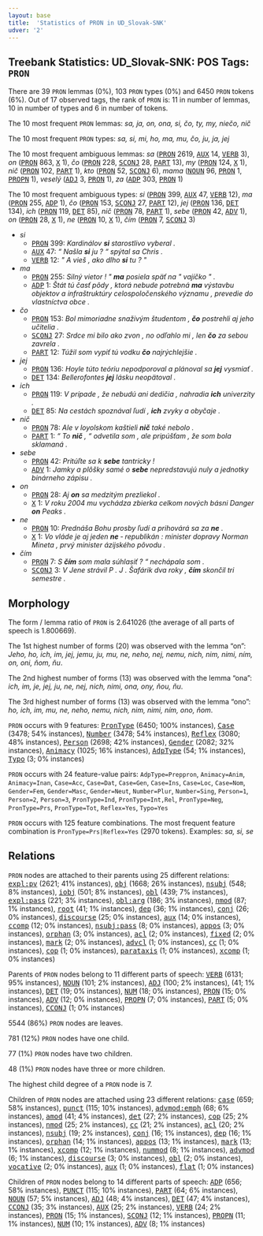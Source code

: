 ```yaml
---
layout: base
title:  'Statistics of PRON in UD_Slovak-SNK'
udver: '2'
---
```


## Treebank Statistics: UD_Slovak-SNK: POS Tags: `PRON`

There are 39 `PRON` lemmas (0%), 103 `PRON` types (0%) and 6450 `PRON` tokens (6%).
Out of 17 observed tags, the rank of `PRON` is: 11 in number of lemmas, 10 in number of types and 6 in number of tokens.

The 10 most frequent `PRON` lemmas: <em>sa, ja, on, ona, si, čo, ty, my, niečo, nič</em>

The 10 most frequent `PRON` types:  <em>sa, si, mi, ho, ma, mu, čo, ju, ja, jej</em>

The 10 most frequent ambiguous lemmas: <em>sa</em> (<tt><a href="sk_snk-pos-PRON.html">PRON</a></tt> 2619, <tt><a href="sk_snk-pos-AUX.html">AUX</a></tt> 14, <tt><a href="sk_snk-pos-VERB.html">VERB</a></tt> 3), <em>on</em> (<tt><a href="sk_snk-pos-PRON.html">PRON</a></tt> 863, <tt><a href="sk_snk-pos-X.html">X</a></tt> 1), <em>čo</em> (<tt><a href="sk_snk-pos-PRON.html">PRON</a></tt> 228, <tt><a href="sk_snk-pos-SCONJ.html">SCONJ</a></tt> 28, <tt><a href="sk_snk-pos-PART.html">PART</a></tt> 13), <em>my</em> (<tt><a href="sk_snk-pos-PRON.html">PRON</a></tt> 124, <tt><a href="sk_snk-pos-X.html">X</a></tt> 1), <em>nič</em> (<tt><a href="sk_snk-pos-PRON.html">PRON</a></tt> 102, <tt><a href="sk_snk-pos-PART.html">PART</a></tt> 1), <em>kto</em> (<tt><a href="sk_snk-pos-PRON.html">PRON</a></tt> 52, <tt><a href="sk_snk-pos-SCONJ.html">SCONJ</a></tt> 6), <em>mama</em> (<tt><a href="sk_snk-pos-NOUN.html">NOUN</a></tt> 96, <tt><a href="sk_snk-pos-PRON.html">PRON</a></tt> 1, <tt><a href="sk_snk-pos-PROPN.html">PROPN</a></tt> 1), <em>veselý</em> (<tt><a href="sk_snk-pos-ADJ.html">ADJ</a></tt> 3, <tt><a href="sk_snk-pos-PRON.html">PRON</a></tt> 1), <em>za</em> (<tt><a href="sk_snk-pos-ADP.html">ADP</a></tt> 303, <tt><a href="sk_snk-pos-PRON.html">PRON</a></tt> 1)

The 10 most frequent ambiguous types:  <em>si</em> (<tt><a href="sk_snk-pos-PRON.html">PRON</a></tt> 399, <tt><a href="sk_snk-pos-AUX.html">AUX</a></tt> 47, <tt><a href="sk_snk-pos-VERB.html">VERB</a></tt> 12), <em>ma</em> (<tt><a href="sk_snk-pos-PRON.html">PRON</a></tt> 255, <tt><a href="sk_snk-pos-ADP.html">ADP</a></tt> 1), <em>čo</em> (<tt><a href="sk_snk-pos-PRON.html">PRON</a></tt> 153, <tt><a href="sk_snk-pos-SCONJ.html">SCONJ</a></tt> 27, <tt><a href="sk_snk-pos-PART.html">PART</a></tt> 12), <em>jej</em> (<tt><a href="sk_snk-pos-PRON.html">PRON</a></tt> 136, <tt><a href="sk_snk-pos-DET.html">DET</a></tt> 134), <em>ich</em> (<tt><a href="sk_snk-pos-PRON.html">PRON</a></tt> 119, <tt><a href="sk_snk-pos-DET.html">DET</a></tt> 85), <em>nič</em> (<tt><a href="sk_snk-pos-PRON.html">PRON</a></tt> 78, <tt><a href="sk_snk-pos-PART.html">PART</a></tt> 1), <em>sebe</em> (<tt><a href="sk_snk-pos-PRON.html">PRON</a></tt> 42, <tt><a href="sk_snk-pos-ADV.html">ADV</a></tt> 1), <em>on</em> (<tt><a href="sk_snk-pos-PRON.html">PRON</a></tt> 28, <tt><a href="sk_snk-pos-X.html">X</a></tt> 1), <em>ne</em> (<tt><a href="sk_snk-pos-PRON.html">PRON</a></tt> 10, <tt><a href="sk_snk-pos-X.html">X</a></tt> 1), <em>čím</em> (<tt><a href="sk_snk-pos-PRON.html">PRON</a></tt> 7, <tt><a href="sk_snk-pos-SCONJ.html">SCONJ</a></tt> 3)


* <em>si</em>
  * <tt><a href="sk_snk-pos-PRON.html">PRON</a></tt> 399: <em>Kardinálov <b>si</b> starostlivo vyberal .</em>
  * <tt><a href="sk_snk-pos-AUX.html">AUX</a></tt> 47: <em>“ Našla <b>si</b> ju ? “ spýtal sa Chris .</em>
  * <tt><a href="sk_snk-pos-VERB.html">VERB</a></tt> 12: <em>" A vieš , ako dlho <b>si</b> tu ? "</em>
* <em>ma</em>
  * <tt><a href="sk_snk-pos-PRON.html">PRON</a></tt> 255: <em>Silný vietor ! " <b>ma</b> posiela späť na " vajíčko " .</em>
  * <tt><a href="sk_snk-pos-ADP.html">ADP</a></tt> 1: <em>Štát tú časť pôdy , ktorá nebude potrebná <b>ma</b> výstavbu objektov a infraštruktúry celospoločenského významu , prevedie do vlastníctva obce .</em>
* <em>čo</em>
  * <tt><a href="sk_snk-pos-PRON.html">PRON</a></tt> 153: <em>Bol mimoriadne snaživým študentom , <b>čo</b> postrehli aj jeho učitelia .</em>
  * <tt><a href="sk_snk-pos-SCONJ.html">SCONJ</a></tt> 27: <em>Srdce mi bilo ako zvon , no odľahlo mi , len <b>čo</b> za sebou zavrela .</em>
  * <tt><a href="sk_snk-pos-PART.html">PART</a></tt> 12: <em>Túžil som vypiť tú vodku <b>čo</b> najrýchlejšie .</em>
* <em>jej</em>
  * <tt><a href="sk_snk-pos-PRON.html">PRON</a></tt> 136: <em>Hoyle túto teóriu nepodporoval a plánoval sa <b>jej</b> vysmiať .</em>
  * <tt><a href="sk_snk-pos-DET.html">DET</a></tt> 134: <em>Bellerofontes <b>jej</b> lásku neopätoval .</em>
* <em>ich</em>
  * <tt><a href="sk_snk-pos-PRON.html">PRON</a></tt> 119: <em>V prípade , že nebudú ani dedičia , nahradia <b>ich</b> univerzity .</em>
  * <tt><a href="sk_snk-pos-DET.html">DET</a></tt> 85: <em>Na cestách spoznával ľudí , <b>ich</b> zvyky a obyčaje .</em>
* <em>nič</em>
  * <tt><a href="sk_snk-pos-PRON.html">PRON</a></tt> 78: <em>Ale v loyolskom kaštieli <b>nič</b> také nebolo .</em>
  * <tt><a href="sk_snk-pos-PART.html">PART</a></tt> 1: <em>“ To <b>nič</b> , “ odvetila som , ale pripúšťam , že som bola sklamaná .</em>
* <em>sebe</em>
  * <tt><a href="sk_snk-pos-PRON.html">PRON</a></tt> 42: <em>Pritúľte sa k <b>sebe</b> tantricky !</em>
  * <tt><a href="sk_snk-pos-ADV.html">ADV</a></tt> 1: <em>Jamky a plôšky samé o <b>sebe</b> nepredstavujú nuly a jednotky binárneho zápisu .</em>
* <em>on</em>
  * <tt><a href="sk_snk-pos-PRON.html">PRON</a></tt> 28: <em>Aj <b>on</b> sa medzitým prezliekol .</em>
  * <tt><a href="sk_snk-pos-X.html">X</a></tt> 1: <em>V roku 2004 mu vychádza zbierka celkom nových básni Danger <b>on</b> Peaks .</em>
* <em>ne</em>
  * <tt><a href="sk_snk-pos-PRON.html">PRON</a></tt> 10: <em>Prednáša Bohu prosby ľudí a prihovárá sa za <b>ne</b> .</em>
  * <tt><a href="sk_snk-pos-X.html">X</a></tt> 1: <em>Vo vláde je aj jeden <b>ne</b> ‐ republikán : minister dopravy Norman Mineta , prvý minister ázijského pôvodu .</em>
* <em>čím</em>
  * <tt><a href="sk_snk-pos-PRON.html">PRON</a></tt> 7: <em>S <b>čím</b> som mala súhlasiť ? “ nechápala som .</em>
  * <tt><a href="sk_snk-pos-SCONJ.html">SCONJ</a></tt> 3: <em>V Jene strávil P . J . Šafárik dva roky , <b>čím</b> skončil tri semestre .</em>

## Morphology

The form / lemma ratio of `PRON` is 2.641026 (the average of all parts of speech is 1.800669).

The 1st highest number of forms (20) was observed with the lemma “on”: <em>Jeho, ho, ich, im, jej, jemu, ju, mu, ne, neho, nej, nemu, nich, nim, nimi, ním, on, oni, ňom, ňu</em>.

The 2nd highest number of forms (13) was observed with the lemma “ona”: <em>ich, im, je, jej, ju, ne, nej, nich, nimi, ona, ony, ňou, ňu</em>.

The 3rd highest number of forms (13) was observed with the lemma “ono”: <em>ho, ich, im, mu, ne, neho, nemu, nich, nim, nimi, ním, ono, ňom</em>.

`PRON` occurs with 9 features: <tt><a href="sk_snk-feat-PronType.html">PronType</a></tt> (6450; 100% instances), <tt><a href="sk_snk-feat-Case.html">Case</a></tt> (3478; 54% instances), <tt><a href="sk_snk-feat-Number.html">Number</a></tt> (3478; 54% instances), <tt><a href="sk_snk-feat-Reflex.html">Reflex</a></tt> (3080; 48% instances), <tt><a href="sk_snk-feat-Person.html">Person</a></tt> (2698; 42% instances), <tt><a href="sk_snk-feat-Gender.html">Gender</a></tt> (2082; 32% instances), <tt><a href="sk_snk-feat-Animacy.html">Animacy</a></tt> (1025; 16% instances), <tt><a href="sk_snk-feat-AdpType.html">AdpType</a></tt> (54; 1% instances), <tt><a href="sk_snk-feat-Typo.html">Typo</a></tt> (3; 0% instances)

`PRON` occurs with 24 feature-value pairs: `AdpType=Preppron`, `Animacy=Anim`, `Animacy=Inan`, `Case=Acc`, `Case=Dat`, `Case=Gen`, `Case=Ins`, `Case=Loc`, `Case=Nom`, `Gender=Fem`, `Gender=Masc`, `Gender=Neut`, `Number=Plur`, `Number=Sing`, `Person=1`, `Person=2`, `Person=3`, `PronType=Ind`, `PronType=Int,Rel`, `PronType=Neg`, `PronType=Prs`, `PronType=Tot`, `Reflex=Yes`, `Typo=Yes`

`PRON` occurs with 125 feature combinations.
The most frequent feature combination is `PronType=Prs|Reflex=Yes` (2970 tokens).
Examples: <em>sa, si, se</em>


## Relations

`PRON` nodes are attached to their parents using 25 different relations: <tt><a href="sk_snk-dep-expl-pv.html">expl:pv</a></tt> (2621; 41% instances), <tt><a href="sk_snk-dep-obj.html">obj</a></tt> (1668; 26% instances), <tt><a href="sk_snk-dep-nsubj.html">nsubj</a></tt> (548; 8% instances), <tt><a href="sk_snk-dep-iobj.html">iobj</a></tt> (501; 8% instances), <tt><a href="sk_snk-dep-obl.html">obl</a></tt> (439; 7% instances), <tt><a href="sk_snk-dep-expl-pass.html">expl:pass</a></tt> (221; 3% instances), <tt><a href="sk_snk-dep-obl-arg.html">obl:arg</a></tt> (186; 3% instances), <tt><a href="sk_snk-dep-nmod.html">nmod</a></tt> (87; 1% instances), <tt><a href="sk_snk-dep-root.html">root</a></tt> (41; 1% instances), <tt><a href="sk_snk-dep-dep.html">dep</a></tt> (36; 1% instances), <tt><a href="sk_snk-dep-conj.html">conj</a></tt> (26; 0% instances), <tt><a href="sk_snk-dep-discourse.html">discourse</a></tt> (25; 0% instances), <tt><a href="sk_snk-dep-aux.html">aux</a></tt> (14; 0% instances), <tt><a href="sk_snk-dep-ccomp.html">ccomp</a></tt> (12; 0% instances), <tt><a href="sk_snk-dep-nsubj-pass.html">nsubj:pass</a></tt> (8; 0% instances), <tt><a href="sk_snk-dep-appos.html">appos</a></tt> (3; 0% instances), <tt><a href="sk_snk-dep-orphan.html">orphan</a></tt> (3; 0% instances), <tt><a href="sk_snk-dep-acl.html">acl</a></tt> (2; 0% instances), <tt><a href="sk_snk-dep-fixed.html">fixed</a></tt> (2; 0% instances), <tt><a href="sk_snk-dep-mark.html">mark</a></tt> (2; 0% instances), <tt><a href="sk_snk-dep-advcl.html">advcl</a></tt> (1; 0% instances), <tt><a href="sk_snk-dep-cc.html">cc</a></tt> (1; 0% instances), <tt><a href="sk_snk-dep-cop.html">cop</a></tt> (1; 0% instances), <tt><a href="sk_snk-dep-parataxis.html">parataxis</a></tt> (1; 0% instances), <tt><a href="sk_snk-dep-xcomp.html">xcomp</a></tt> (1; 0% instances)

Parents of `PRON` nodes belong to 11 different parts of speech: <tt><a href="sk_snk-pos-VERB.html">VERB</a></tt> (6131; 95% instances), <tt><a href="sk_snk-pos-NOUN.html">NOUN</a></tt> (101; 2% instances), <tt><a href="sk_snk-pos-ADJ.html">ADJ</a></tt> (100; 2% instances),  (41; 1% instances), <tt><a href="sk_snk-pos-DET.html">DET</a></tt> (19; 0% instances), <tt><a href="sk_snk-pos-NUM.html">NUM</a></tt> (18; 0% instances), <tt><a href="sk_snk-pos-PRON.html">PRON</a></tt> (15; 0% instances), <tt><a href="sk_snk-pos-ADV.html">ADV</a></tt> (12; 0% instances), <tt><a href="sk_snk-pos-PROPN.html">PROPN</a></tt> (7; 0% instances), <tt><a href="sk_snk-pos-PART.html">PART</a></tt> (5; 0% instances), <tt><a href="sk_snk-pos-CCONJ.html">CCONJ</a></tt> (1; 0% instances)

5544 (86%) `PRON` nodes are leaves.

781 (12%) `PRON` nodes have one child.

77 (1%) `PRON` nodes have two children.

48 (1%) `PRON` nodes have three or more children.

The highest child degree of a `PRON` node is 7.

Children of `PRON` nodes are attached using 23 different relations: <tt><a href="sk_snk-dep-case.html">case</a></tt> (659; 58% instances), <tt><a href="sk_snk-dep-punct.html">punct</a></tt> (115; 10% instances), <tt><a href="sk_snk-dep-advmod-emph.html">advmod:emph</a></tt> (68; 6% instances), <tt><a href="sk_snk-dep-amod.html">amod</a></tt> (41; 4% instances), <tt><a href="sk_snk-dep-det.html">det</a></tt> (27; 2% instances), <tt><a href="sk_snk-dep-cop.html">cop</a></tt> (25; 2% instances), <tt><a href="sk_snk-dep-nmod.html">nmod</a></tt> (25; 2% instances), <tt><a href="sk_snk-dep-cc.html">cc</a></tt> (21; 2% instances), <tt><a href="sk_snk-dep-acl.html">acl</a></tt> (20; 2% instances), <tt><a href="sk_snk-dep-nsubj.html">nsubj</a></tt> (19; 2% instances), <tt><a href="sk_snk-dep-conj.html">conj</a></tt> (16; 1% instances), <tt><a href="sk_snk-dep-dep.html">dep</a></tt> (16; 1% instances), <tt><a href="sk_snk-dep-orphan.html">orphan</a></tt> (14; 1% instances), <tt><a href="sk_snk-dep-appos.html">appos</a></tt> (13; 1% instances), <tt><a href="sk_snk-dep-mark.html">mark</a></tt> (13; 1% instances), <tt><a href="sk_snk-dep-xcomp.html">xcomp</a></tt> (12; 1% instances), <tt><a href="sk_snk-dep-nummod.html">nummod</a></tt> (8; 1% instances), <tt><a href="sk_snk-dep-advmod.html">advmod</a></tt> (6; 1% instances), <tt><a href="sk_snk-dep-discourse.html">discourse</a></tt> (3; 0% instances), <tt><a href="sk_snk-dep-obl.html">obl</a></tt> (2; 0% instances), <tt><a href="sk_snk-dep-vocative.html">vocative</a></tt> (2; 0% instances), <tt><a href="sk_snk-dep-aux.html">aux</a></tt> (1; 0% instances), <tt><a href="sk_snk-dep-flat.html">flat</a></tt> (1; 0% instances)

Children of `PRON` nodes belong to 14 different parts of speech: <tt><a href="sk_snk-pos-ADP.html">ADP</a></tt> (656; 58% instances), <tt><a href="sk_snk-pos-PUNCT.html">PUNCT</a></tt> (115; 10% instances), <tt><a href="sk_snk-pos-PART.html">PART</a></tt> (64; 6% instances), <tt><a href="sk_snk-pos-NOUN.html">NOUN</a></tt> (57; 5% instances), <tt><a href="sk_snk-pos-ADJ.html">ADJ</a></tt> (48; 4% instances), <tt><a href="sk_snk-pos-DET.html">DET</a></tt> (47; 4% instances), <tt><a href="sk_snk-pos-CCONJ.html">CCONJ</a></tt> (35; 3% instances), <tt><a href="sk_snk-pos-AUX.html">AUX</a></tt> (25; 2% instances), <tt><a href="sk_snk-pos-VERB.html">VERB</a></tt> (24; 2% instances), <tt><a href="sk_snk-pos-PRON.html">PRON</a></tt> (15; 1% instances), <tt><a href="sk_snk-pos-SCONJ.html">SCONJ</a></tt> (12; 1% instances), <tt><a href="sk_snk-pos-PROPN.html">PROPN</a></tt> (11; 1% instances), <tt><a href="sk_snk-pos-NUM.html">NUM</a></tt> (10; 1% instances), <tt><a href="sk_snk-pos-ADV.html">ADV</a></tt> (8; 1% instances)

